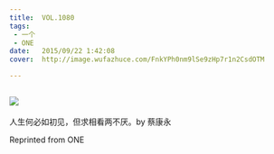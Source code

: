 ```yaml
---
title:	VOL.1080
tags:
 - 一个
 - ONE
date:	2015/09/22 1:42:08
cover:	http://image.wufazhuce.com/FnkYPh0nm9lSe9zHp7r1n2CsdOTM

---
```

![](http://image.wufazhuce.com/FnkYPh0nm9lSe9zHp7r1n2CsdOTM)
---

人生何必如初见，但求相看两不厌。by 蔡康永
 
Reprinted from ONE
